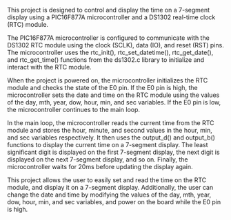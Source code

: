 This project is designed to control and display the time on a 7-segment display using a PIC16F877A microcontroller and a DS1302 real-time clock (RTC) module.

The PIC16F877A microcontroller is configured to communicate with the DS1302 RTC module using the clock (SCLK), data (IO), and reset (RST) pins. The microcontroller uses the rtc_init(), rtc_set_datetime(), rtc_get_date(), and rtc_get_time() functions from the ds1302.c library to initialize and interact with the RTC module.

When the project is powered on, the microcontroller initializes the RTC module and checks the state of the E0 pin. If the E0 pin is high, the microcontroller sets the date and time on the RTC module using the values of the day, mth, year, dow, hour, min, and sec variables. If the E0 pin is low, the microcontroller continues to the main loop.

In the main loop, the microcontroller reads the current time from the RTC module and stores the hour, minute, and second values in the hour, min, and sec variables respectively. It then uses the output_d() and output_b() functions to display the current time on a 7-segment display. The least significant digit is displayed on the first 7-segment display, the next digit is displayed on the next 7-segment display, and so on. Finally, the microcontroller waits for 20ms before updating the display again.

This project allows the user to easily set and read the time on the RTC module, and display it on a 7-segment display. Additionally, the user can change the date and time by modifying the values of the day, mth, year, dow, hour, min, and sec variables, and power on the board while the E0 pin is high.



